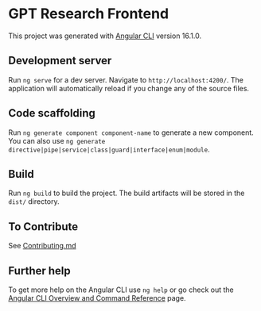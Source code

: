 # GPT Research Frontend

This project was generated with [Angular CLI](https://github.com/angular/angular-cli) version 16.1.0.

## Development server

Run `ng serve` for a dev server. Navigate to `http://localhost:4200/`. The application will automatically reload if you change any of the source files.

## Code scaffolding

Run `ng generate component component-name` to generate a new component. You can also use `ng generate directive|pipe|service|class|guard|interface|enum|module`.

## Build

Run `ng build` to build the project. The build artifacts will be stored in the `dist/` directory.

## To Contribute

See [Contributing.md](https://github.com/smithwithatypo/gpt_research_frontend/blob/main/CONTRIBUTING.md)


## Further help

To get more help on the Angular CLI use `ng help` or go check out the [Angular CLI Overview and Command Reference](https://angular.io/cli) page.
